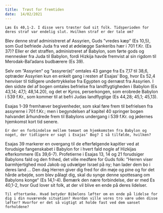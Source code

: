 ```yaml
---
title:  Trøst for fremtiden
date:  14/02/2021
---
```


`Læs Es 40,1-2. I disse vers trøster Gud sit folk. Tidsperioden for deres straf var endelig slut. Hvilken straf er der tale om?`

Blev denne straf administreret af Assyrien, Guds ”vredes kæp“ (Es 10,5), som Gud befriede Juda fra ved at ødelægge Sankeribs hær i 701 f.Kr. (Es 37)? Eller er det straffen, administreret af Babylon, som førte gods og mennesker fra Juda til Babylon, fordi Hizkija havde fremvist al sin rigdom til Merodak-Bal’adans budbærere (Es 39).

Selv om ”Assyrien“ og ”assyrer(e)“ omtales 43 gange fra Es 7,17 til 38,6, optræder Assyrien kun en enkelt gang i resten af Esajas’ Bog, hvor Es 52,4 henviser til tidligere undertrykkelse fra Egypten og dernæst fra Assyrien. I den sidste del af bogen omtales befrielse fra landflygtigheden i Babylon (Es 43,14; 47,1; 48,14.20), og det er Kyros, perserkongen, som erobrede Babylon i 539 f.Kr., som kommer til at befri Judas landflygtige (Es 44,28; 45,1; 45,13).

Esajas 1-39 fremhæver begivenheder, som skal føre frem til befrielsen fra assyrerne i 701 f.Kr.; men i begyndelsen af kapitel 40 springer bogen halvandet århundrede frem til Babylons undergang i 539 f.Kr. og jødernes hjemkomst kort tid senere.

`Er der en forbindelse mellem temaet om hjemkomsten fra Babylon og noget, der tidligere er sagt i Esajas’ Bog? I så tilfælde, hvilken?`

Esajas 39 markerer en overgang til de efterfølgende kapitler ved at forudsige fangenskabet i Babylon for i hvert fald nogle af Hizkijas efterkommere (Es 39,6-7). Profetierne i Esajas 13, 14 og 21 forudsiger Babylons fald og den frihed, det ville medføre for Guds folk: ”Herren viser barmhjertighed mod Jakob og udvælger Israel på ny; han lader dem bo i deres land … Den dag Herren giver dig fred for din møje og pine og for det hårde arbejde, som blev pålagt dig, skal du synge denne spottesang om Babylons konge“ (Es 14,1-4). Bemærk den nære forbindelse, der er med Es 40,1-2, hvor Gud lover sit folk, at der vil blive en ende på deres lidelser.

`Til eftertanke. Hvad betyder Bibelens løfter om en ende på lidelse for dig i din nuværende situation? Hvordan ville vores tro være uden disse løfter? Hvorfor er det så vigtigt at holde fast ved dem uanset forholdene?`